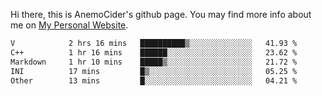 Hi there, this is AnemoCider's github page.
You may find more info about me on <a href="https://anemocider.github.io">My Personal Website</a>.

<!--START_SECTION:waka-->

```txt
V            2 hrs 16 mins   ██████████▒░░░░░░░░░░░░░░   41.93 %
C++          1 hr 16 mins    ██████░░░░░░░░░░░░░░░░░░░   23.62 %
Markdown     1 hr 10 mins    █████▒░░░░░░░░░░░░░░░░░░░   21.72 %
INI          17 mins         █▒░░░░░░░░░░░░░░░░░░░░░░░   05.25 %
Other        13 mins         █░░░░░░░░░░░░░░░░░░░░░░░░   04.21 %
```

<!--END_SECTION:waka-->

<!--
**AnemoCider/AnemoCider** is a ✨ _special_ ✨ repository because its `README.md` (this file) appears on your GitHub profile.

Here are some ideas to get you started:

- 🔭 I’m currently working on ...
- 🌱 I’m currently learning ...
- 👯 I’m looking to collaborate on ...
- 🤔 I’m looking for help with ...
- 💬 Ask me about ...
- 📫 How to reach me: ...
- 😄 Pronouns: ...
- ⚡ Fun fact: ...
-->

